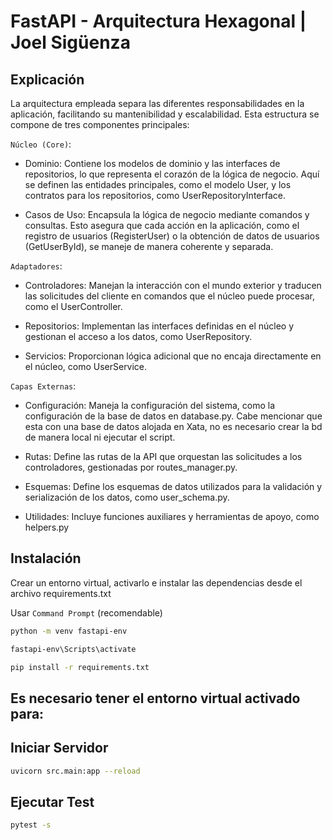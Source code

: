 FastAPI - Arquitectura Hexagonal | Joel Sigüenza
================================================

Explicación
-----------

La arquitectura empleada separa las diferentes responsabilidades en la aplicación, facilitando su mantenibilidad y escalabilidad. Esta estructura se compone de tres componentes principales:

`Núcleo (Core)`:

- Dominio: Contiene los modelos de dominio y las interfaces de repositorios, lo que representa el corazón de la lógica de negocio. Aquí se definen las entidades principales, como el modelo User, y los contratos para los repositorios, como UserRepositoryInterface.

- Casos de Uso: Encapsula la lógica de negocio mediante comandos y consultas. Esto asegura que cada acción en la aplicación, como el registro de usuarios (RegisterUser) o la obtención de datos de usuarios (GetUserById), se maneje de manera coherente y separada.

`Adaptadores`:

- Controladores: Manejan la interacción con el mundo exterior y traducen las solicitudes del cliente en comandos que el núcleo puede procesar, como el UserController.

- Repositorios: Implementan las interfaces definidas en el núcleo y gestionan el acceso a los datos, como UserRepository.

- Servicios: Proporcionan lógica adicional que no encaja directamente en el núcleo, como UserService.

`Capas Externas`:

- Configuración: Maneja la configuración del sistema, como la configuración de la base de datos en database.py. Cabe mencionar que esta con una base de datos alojada en Xata, no es necesario crear la bd de manera local ni ejecutar el script.

- Rutas: Define las rutas de la API que orquestan las solicitudes a los controladores, gestionadas por routes_manager.py.

- Esquemas: Define los esquemas de datos utilizados para la validación y serialización de los datos, como user_schema.py.

- Utilidades: Incluye funciones auxiliares y herramientas de apoyo, como helpers.py

Instalación
-----------

Crear un entorno virtual, activarlo e instalar las dependencias desde el archivo requirements.txt

Usar `Command Prompt` (recomendable)

```sh
python -m venv fastapi-env
```

```sh
fastapi-env\Scripts\activate
```

```sh
pip install -r requirements.txt
```

## Es necesario tener el entorno virtual activado para:

Iniciar Servidor
----------------

```sh
uvicorn src.main:app --reload
```

Ejecutar Test
-------------

```sh
pytest -s
```